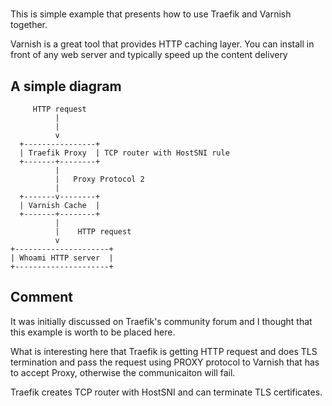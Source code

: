 # 

This is simple example that presents how to use Traefik and Varnish together. 

Varnish is a great tool that provides HTTP caching layer. You can install in front of any web server and typically speed up the content delivery


## A simple diagram
```
     HTTP request
          |
          |
          v
  +----------------+
  | Traefik Proxy  | TCP router with HostSNI rule
  +-------+--------+
          |
          |   Proxy Protocol 2
          |
  +-------v--------+
  | Varnish Cache  |
  +-------+--------+                            
          |                                
          |    HTTP request
          v
+---------------------+
| Whoami HTTP server  |
+---------------------+
```
## Comment

It was initially discussed on Traefik's community forum and I thought that this example is worth to be placed here. 

What is interesting here that Traefik is getting HTTP request and does TLS termination and pass the request using PROXY protocol to Varnish that has to accept Proxy, otherwise the communicaiton will fail. 

Traefik creates TCP router with HostSNI and can terminate TLS certificates. 

